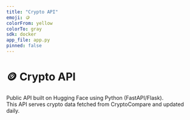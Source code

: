```yaml
---
title: "Crypto API"
emoji: 🪙
colorFrom: yellow
colorTo: gray
sdk: docker
app_file: app.py
pinned: false
---
```


# 🪙 Crypto API
Public API built on Hugging Face using Python (FastAPI/Flask).  
This API serves crypto data fetched from CryptoCompare and updated daily.
